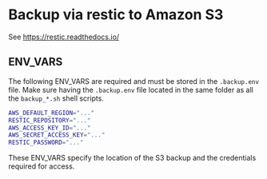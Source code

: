 # Backup via restic to Amazon S3

See <https://restic.readthedocs.io/>

## ENV_VARS

The following ENV_VARS are required and must be stored in the `.backup.env` file.
Make sure having the `.backup.env` file located in the same folder as all the `backup_*.sh` shell scripts.

```bash
AWS_DEFAULT_REGION="..."
RESTIC_REPOSITORY="..."
AWS_ACCESS_KEY_ID="..."
AWS_SECRET_ACCESS_KEY="..."
RESTIC_PASSWORD="..."
```

These ENV_VARS specify the location of the S3 backup and the credentials required for access.
